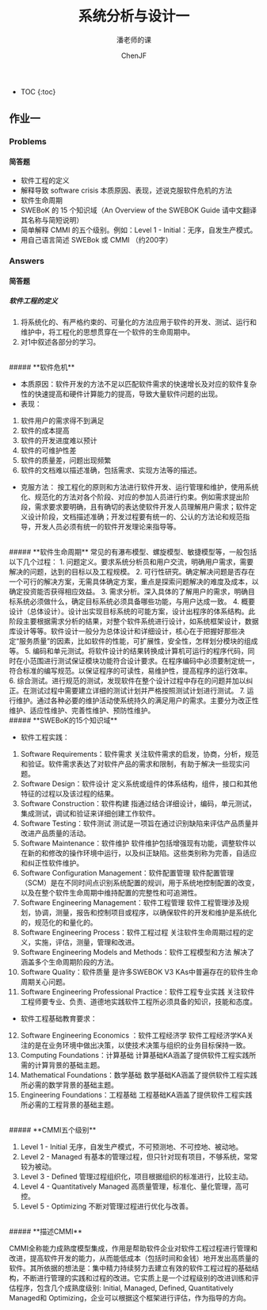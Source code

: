 ﻿---  
layout: post  
title: "系统分析与设计一"  
subtitle: "潘老师的课"  
author: "ChenJF"  
header-img: "img/post-bg-imgs/2-systems-design&analysis.jpg"  
header-mask: 0.4  
catalog: true
tags:  系统分析与设计
---

* TOC
{:toc}

## 作业一
### Problems
#### **简答题**
 * 软件工程的定义
 * 解释导致 software crisis 本质原因、表现，述说克服软件危机的方法
 * 软件生命周期
 * SWEBoK 的 15 个知识域（An Overview of the SWEBOK Guide 请中文翻译其名称与简短说明）
 * 简单解释 CMMI 的五个级别。例如：Level 1 - Initial：无序，自发生产模式。
 * 用自己语言简述 SWEBok 或 CMMI （约200字）

### Answers

#### **简答题**
##### **软件工程的定义**

1. 将系统化的、有严格约束的、可量化的方法应用于软件的开发、测试、运行和维护中，将工程化的思想贯穿在一个软件的生命周期中。
2. 对1中叙述各部分的学习。
<br>
##### **软件危机**

 - 本质原因：软件开发的方法不足以匹配软件需求的快速增长及对应的软件复杂性的快速提高和硬件计算能力的提高，导致大量软件问题的出现。
 - 表现：
1. 软件用户的需求得不到满足  
2. 软件的成本提高
3. 软件的开发进度难以预计
4. 软件的可维护性差
5. 软件的质量差，问题出现频繁
6. 软件的文档难以描述准确，包括需求、实现方法等的描述。
 * 克服方法：
按工程化的原则和方法进行软件开发、运行管理和维护，使用系统化、规范化的方法对各个阶段、对应的参加人员进行约束。例如需求提出阶段，需求要求要明确，且有确切的表达使软件开发人员理解用户需求；软件定义设计阶段，文档描述准确；开发过程要有统一的、公认的方法论和规范指导，开发人员必须有统一的软件开发理论来指导等。
<br>
##### **软件生命周期**
常见的有瀑布模型、螺旋模型、敏捷模型等，一般包括以下几个过程：
1. 问题定义。要求系统分析员和用户交流，明确用户需求，需要解决的问题，达到的目标以及工程规模。
2. 可行性研究。确定解决问题是否存在一个可行的解决方案，无需具体确定方案，重点是探索问题解决的难度及成本，以确定投资能否获得相应效益。
3. 需求分析。深入具体的了解用户的需求，明确目标系统必须做什么，确定目标系统必须具备哪些功能，与用户达成一致。
4. 概要设计（总体设计）。设计出实现目标系统的可能方案，设计出程序的体系结构。此阶段主要根据需求分析的结果，对整个软件系统进行设计，如系统框架设计，数据库设计等等。软件设计一般分为总体设计和详细设计，核心在于把握好那些决定“服务质量”的因素，比如软件的性能，可扩展性，安全性，怎样划分模块的组成等。
5. 编码和单元测试。将软件设计的结果转换成计算机可运行的程序代码，同时在小范围进行测试保证模块功能符合设计要求。在程序编码中必须要制定统一，符合标准的编写规范。以保证程序的可读性，易维护性，提高程序的运行效率。
6. 综合测试。进行规范的测试，发现软件在整个设计过程中存在的问题并加以纠正。在测试过程中需要建立详细的测试计划并严格按照测试计划进行测试。
7. 运行维护。通过各种必要的维护活动使系统持久的满足用户的需求。主要分为改正性维护、适应性维护、完善性维护、预防性维护。
<br>
##### **SWEBoK的15个知识域**  
 
 * 软件工程实践：
1. Software Requirements：软件需求
关注软件需求的启发，协商，分析，规范和验证。软件需求表达了对软件产品的需求和限制，有助于解决一些现实问题。
2. Software Design：软件设计
定义系统或组件的体系结构，组件，接口和其他特征的过程以及该过程的结果。
3. Software Construction：软件构建
指通过结合详细设计，编码，单元测试，集成测试，调试和验证来详细创建工作软件。
4. Software Testing：软件测试
测试是一项旨在通过识别缺陷来评估产品质量并改进产品质量的活动。
5. Software Maintenance：软件维护
软件维护包括增强现有功能，调整软件以在新的和修改的操作环境中运行，以及纠正缺陷。这些类别称为完善，自适应和纠正性软件维护。
6. Software Configuration Management：软件配置管理
软件配置管理（SCM）是在不同时间点识别系统配置的规训，用于系统地控制配置的改变，以及在整个软件生命周期中维持配置的完整性和可追溯性。
7. Software Engineering Management：软件工程管理
软件工程管理涉及规划，协调，测量，报告和控制项目或程序，以确保软件的开发和维护是系统化的，规范化的和量化的。
8. Software Engineering Process：软件工程过程
关注软件生命周期过程的定义，实施，评估，测量，管理和改进。
9. Software Engineering Models and Methods：软件工程模型和方法
解决了涵盖多个生命周期阶段的方法。
10. Software Quality：软件质量
是许多SWEBOK V3 KAs中普遍存在的软件生命周期关心问题。
11. Software Engineering Professional Practice：软件工程专业实践
关注软件工程师要专业、负责、道德地实践软件工程所必须具备的知识，技能和态度。
 * 软件工程基础教育要求：
12. Software Engineering Economics ：软件工程经济学
软件工程经济学KA关注的是在业务环境中做出决策，以使技术决策与组织的业务目标保持一致。
13. Computing Foundations：计算基础
计算基础KA涵盖了提供软件工程实践所需的计算背景的基础主题。
14. Mathematical Foundations：数学基础
数学基础KA涵盖了提供软件工程实践所必需的数学背景的基础主题。
15. Engineering Foundations：工程基础
工程基础KA涵盖了提供软件工程实践所必需的工程背景的基础主题。  
<br>
##### **CMMI五个级别**

1. Level 1 - Initial
无序，自发生产模式，不可预测地、不可控地、被动地。
2. Level 2 - Managed
有基本的管理过程，但只针对现有项目，不够系统，常常较为被动。
3. Level 3 - Defined
管理过程组织化，项目根据组织的标准进行，比较主动。
4. Level 4 - Quantitatively Managed
高质量管理，标准化、量化管理，高可控。
5. Level 5 - Optimizing
不断对管理过程进行优化与改善。
<br>
##### **描述CMMI**

CMMI全称能力成熟度模型集成，作用是帮助软件企业对软件工程过程进行管理和改进，提高软件开发的能力，从而能低成本（包括时间和金钱）地开发出高质量的软件。其所依据的想法是：集中精力持续努力去建立有效的软件工程过程的基础结构，不断进行管理的实践和过程的改进。它实质上是一个过程级别的改进训练和评估程序，包含几个成熟度级别: Initial, Managed, Defined, Quantitatively Managed和 Optimizing，企业可以根据这个框架进行评估，作为指导的方向。
   

 






